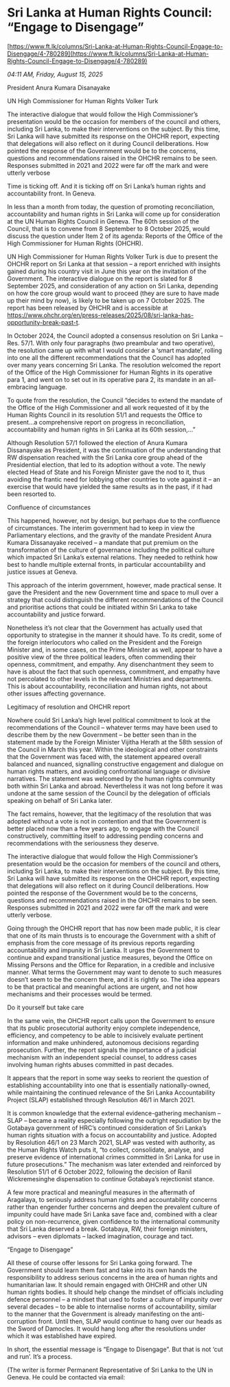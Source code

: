 # Sri Lanka at Human Rights Council: “Engage to Disengage”

[https://www.ft.lk/columns/Sri-Lanka-at-Human-Rights-Council-Engage-to-Disengage/4-780289](https://www.ft.lk/columns/Sri-Lanka-at-Human-Rights-Council-Engage-to-Disengage/4-780289)

*04:11 AM, Friday, August 15, 2025*

President Anura Kumara Disanayake

UN High Commissioner for Human Rights Volker Turk

The interactive dialogue that would follow the High Commissioner’s presentation would be the occasion for members of the council and others, including Sri Lanka, to make their interventions on the subject. By this time, Sri Lanka will have submitted its response on the OHCHR report, expecting that delegations will also reflect on it during Council deliberations. How pointed the response of the Government would be to the concerns, questions and recommendations raised in the OHCHR remains to be seen. Responses submitted in 2021 and 2022 were far off the mark and were utterly verbose

Time is ticking off. And it is ticking off on Sri Lanka’s human rights and accountability front. In Geneva.

In less than a month from today, the question of promoting reconciliation, accountability and human rights in Sri Lanka will come up for consideration at the UN Human Rights Council in Geneva. The 60th session of the Council, that is to convene from 8 September to 8 October 2025, would discuss the question under Item 2 of its agenda: Reports of the Office of the High Commissioner for Human Rights (OHCHR).

UN High Commissioner for Human Rights Volker Turk is due to present the OHCHR report on Sri Lanka at that session – a report enriched with insights gained during his country visit in June this year on the invitation of the Government. The interactive dialogue on the report is slated for 8 September 2025, and consideration of any action on Sri Lanka, depending on how the core group would want to proceed (they are sure to have made up their mind by now), is likely to be taken up on 7 October 2025. The report has been released by OHCHR and is accessible at https://www.ohchr.org/en/press-releases/2025/08/sri-lanka-has-opportunity-break-past-t.

In October 2024, the Council adopted a consensus resolution on Sri Lanka – Res. 57/1. With only four paragraphs (two preambular and two operative), the resolution came up with what I would consider a ‘smart mandate’, rolling into one all the different recommendations that the Council has adopted over many years concerning Sri Lanka. The resolution welcomed the report of the Office of the High Commissioner for Human Rights in its operative para 1, and went on to set out in its operative para 2, its mandate in an all-embracing language.

To quote from the resolution, the Council “decides to extend the mandate of the Office of the High Commissioner and all work requested of it by the Human Rights Council in its resolution 51/1 and requests the Office to present…a comprehensive report on progress in reconciliation, accountability and human rights in Sri Lanka at its 60th session,...”

Although Resolution 57/1 followed the election of Anura Kumara Dissanayake as President, it was the continuation of the understanding that RW dispensation reached with the Sri Lanka core group ahead of the Presidential election, that led to its adoption without a vote. The newly elected Head of State and his Foreign Minister gave the nod to it, thus avoiding the frantic need for lobbying other countries to vote against it – an exercise that would have yielded the same results as in the past, if it had been resorted to.

Confluence of circumstances

This happened, however, not by design, but perhaps due to the confluence of circumstances. The interim government had to keep in view the Parliamentary elections, and the gravity of the mandate President Anura Kumara Dissanayake received – a mandate that put premium on the transformation of the culture of governance including the political culture which impacted Sri Lanka’s external relations. They needed to rethink how best to handle multiple external fronts, in particular accountability and justice issues at Geneva.

This approach of the interim government, however, made practical sense. It gave the President and the new Government time and space to mull over a strategy that could distinguish the different recommendations of the Council and prioritise actions that could be initiated within Sri Lanka to take accountability and justice forward.

Nonetheless it’s not clear that the Government has actually used that opportunity to strategise in the manner it should have. To its credit, some of the foreign interlocutors who called on the President and the Foreign Minister and, in some cases, on the Prime Minister as well, appear to have a positive view of the three political leaders, often commending their openness, commitment, and empathy. Any disenchantment they seem to have is about the fact that such openness, commitment, and empathy have not percolated to other levels in the relevant Ministries and departments. This is about accountability, reconciliation and human rights, not about other issues affecting governance.

Legitimacy of resolution and OHCHR report

Nowhere could Sri Lanka’s high level political commitment to look at the recommendations of the Council – whatever terms may have been used to describe them by the new Government – be better seen than in the statement made by the Foreign Minister Vijitha Herath at the 58th session of the Council in March this year. Within the ideological and other constraints that the Government was faced with, the statement appeared overall balanced and nuanced, signalling constructive engagement and dialogue on human rights matters, and avoiding confrontational language or divisive narratives. The statement was welcomed by the human rights community both within Sri Lanka and abroad. Nevertheless it was not long before it was undone at the same session of the Council by the delegation of officials speaking on behalf of Sri Lanka later.

The fact remains, however, that the legitimacy of the resolution that was adopted without a vote is not in contention and that the Government is better placed now than a few years ago, to engage with the Council constructively, committing itself to addressing pending concerns and recommendations with the seriousness they deserve.

The interactive dialogue that would follow the High Commissioner’s presentation would be the occasion for members of the council and others, including Sri Lanka, to make their interventions on the subject. By this time, Sri Lanka will have submitted its response on the OHCHR report, expecting that delegations will also reflect on it during Council deliberations. How pointed the response of the Government would be to the concerns, questions and recommendations raised in the OHCHR remains to be seen. Responses submitted in 2021 and 2022 were far off the mark and were utterly verbose.

Going through the OHCHR report that has now been made public, it is clear that one of its main thrusts is to encourage the Government with a shift of emphasis from the core message of its previous reports regarding accountability and impunity in Sri Lanka. It urges the Government to continue and expand transitional justice measures, beyond the Office on Missing Persons and the Office for Reparation, in a credible and inclusive manner. What terms the Government may want to denote to such measures doesn’t seem to be the concern there, and it is rightly so. The idea appears to be that practical and meaningful actions are urgent, and not how mechanisms and their processes would be termed.

Do it yourself but take care

In the same vein, the OHCHR report calls upon the Government to ensure that its public prosecutorial authority enjoy complete independence, efficiency, and competency to be able to incisively evaluate pertinent information and make unhindered, autonomous decisions regarding prosecution. Further, the report signals the importance of a judicial mechanism with an independent special counsel, to address cases involving human rights abuses committed in past decades.

It appears that the report in some way seeks to reorient the question of establishing accountability into one that is essentially nationally-owned, while maintaining the continued relevance of the Sri Lanka Accountability Project (SLAP) established through Resolution 46/1 in March 2021.

It is common knowledge that the external evidence-gathering mechanism – SLAP – became a reality especially following the outright repudiation by the Gotabaya government of HRC’s continued consideration of Sri Lanka’s human rights situation with a focus on accountability and justice. Adopted by Resolution 46/1 on 23 March 2021, SLAP was vested with authority, as the Human Rights Watch puts it, “to collect, consolidate, analyse, and preserve evidence of international crimes committed in Sri Lanka for use in future prosecutions.” The mechanism was later extended and reinforced by Resolution 51/1 of 6 October 2022, following the decision of Ranil Wickremesinghe dispensation to continue Gotabaya’s rejectionist stance.

A few more practical and meaningful measures in the aftermath of Aragalaya, to seriously address human rights and accountability concerns rather than engender further concerns and deepen the prevalent culture of impunity could have made Sri Lanka save face and, combined with a clear policy on non-recurrence, given confidence to the international community that Sri Lanka deserved a break. Gotabaya, RW, their foreign ministers, advisors – even diplomats – lacked imagination, courage and tact.

“Engage to Disengage”

All these of course offer lessons for Sri Lanka going forward. The Government should learn them fast and take into its own hands the responsibility to address serious concerns in the area of human rights and humanitarian law. It should remain engaged with OHCHR and other UN human rights bodies. It should help change the mindset of officials including defence personnel – a mindset that used to foster a culture of impunity over several decades – to be able to internalise norms of accountability, similar to the manner that the Government is already manifesting on the anti-corruption front. Until then, SLAP would continue to hang over our heads as the Sword of Damocles. It would hang long after the resolutions under which it was established have expired.

In short, the essential message is “Engage to Disengage”. But that is not ‘cut and run’. It’s a process.

(The writer is former Permanent Representative of Sri Lanka to the UN in Geneva. He could be contacted via email:

